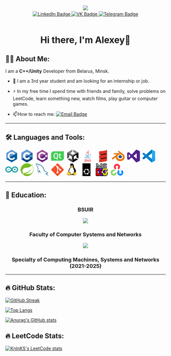 [//]: # (КАРТИНКА ПИНГВИНА)
<div id="header" align="center">
  <img src="https://media.giphy.com/media/v1.Y2lkPTc5MGI3NjExcHhlYjVjajRsbzYydzVmN3h5dTVsdmEwaXE4NmdpbWtwMnNwenV5NiZlcD12MV9pbnRlcm5hbF9naWZfYnlfaWQmY3Q9cw/EqIJGfyNyhTZpEPlxx/giphy.gif" width="200"/>
</div>

[//]: # (ССЫЛКИ НА СОЦСЕТИ)
<div id="badges" align="center">
  <a href="www.linkedin.com/in/alexey-klimovich-30744b249">
    <img src="https://img.shields.io/badge/LinkedIn-blue?style=for-the-badge&logo=linkedin&logoColor=white" alt="LinkedIn Badge"/>
  </a>
  <a href="https://vk.com/lehaklimovich">
    <img src="https://img.shields.io/badge/VK-blue?style=for-the-badge&logo=vk&logoColor=white" alt="VK Badge"/>
  </a>
  <a href="https://t.me/kefirrchk">
    <img src="https://img.shields.io/badge/Telegram-blue?style=for-the-badge&logo=telegram&logoColor=white" alt="Telegram Badge"/>
  </a>
</div>

[//]: # (СЧЕТЧИК ПРОСМОТРОВ ПРОФИЛЯ)
<div id="cointerOfViews" align="center">
  <img src="https://komarev.com/ghpvc/?username=kefirchk&style=flat-square&color=blue" alt=""/>
</div>

[//]: # (ПРИВЕТСТВИЕ)
<div align="center">
  <h1>
    Hi there, I'm Alexey👋
  </h1>
</div>


## :woman_technologist: About Me:
I am a **C++/Unity** Developer from Belarus, Minsk.

- :telescope: I am a 3rd year student and am looking for an internship or job.

- :zap: In my free time I spend time with friends and family, solve problems on LeetCode, learn something new, watch films, play guitar or computer games.

- :mailbox:How to reach me: [![Email Badge](https://img.shields.io/badge/-mail-blue?style=flat&logo=Email&logoColor=white)](https://upload.wikimedia.org/wikipedia/commons/thumb/0/01/Mail.Ru_Logo_2018.svg/1920px-Mail.Ru_Logo_2018.svg.png)

---

## :hammer_and_wrench: Languages and Tools:
<div>
  <img src="https://github.com/devicons/devicon/blob/master/icons/c/c-original.svg" title="C" alt="C" width="40" height="40"/>&nbsp;
  <img src="https://github.com/devicons/devicon/blob/master/icons/cplusplus/cplusplus-original.svg" title="C++" alt="C++" width="40" height="40"/>&nbsp;
  <img src="https://github.com/devicons/devicon/blob/master/icons/csharp/csharp-original.svg" title="C#" alt="C#" width="40" height="40"/>&nbsp;
  <img src="https://github.com/devicons/devicon/blob/master/icons/qt/qt-original.svg" title="Qt" alt="Qt" width="40" height="40"/>&nbsp;
  <img src="https://github.com/devicons/devicon/blob/master/icons/unity/unity-original.svg" title="Unity" alt="Unity" width="40" height="40"/>&nbsp;
  <img src="https://github.com/devicons/devicon/blob/master/icons/java/java-original-wordmark.svg" title="Java" alt="Java" width="40" height="40"/>&nbsp;
  <img src="https://github.com/devicons/devicon/blob/master/icons/scala/scala-original.svg" title="Scala" alt="Scala" width="40" height="40"/>&nbsp;
  <img src="https://github.com/devicons/devicon/blob/master/icons/blender/blender-original.svg" title="Blender" alt="Blender" width="40" height="40"/>&nbsp;
  <img src="https://github.com/devicons/devicon/blob/master/icons/visualstudio/visualstudio-plain.svg" title="VisualStudio" alt="VisualStudio" width="40" height="40"/>&nbsp;
  <img src="https://github.com/devicons/devicon/blob/master/icons/vscode/vscode-original.svg" title="VisualStudioCode" alt="VisualStudioCode" width="40" height="40"/>&nbsp;
  <img src="https://github.com/devicons/devicon/blob/master/icons/arduino/arduino-original.svg" title="Arduino" alt="Arduino" width="40" height="40"/>&nbsp;
  <img src="https://github.com/devicons/devicon/blob/master/icons/spring/spring-original.svg" title="Spring" alt="Spring" width="40" height="40"/>&nbsp;
  <img src="https://github.com/devicons/devicon/blob/master/icons/mysql/mysql-original.svg" title="MySQL"  alt="MySQL" width="40" height="40"/>&nbsp;
  <img src="https://github.com/devicons/devicon/blob/master/icons/git/git-original.svg" title="Git" **alt="Git" width="40" height="40"/>
  <img src="https://github.com/devicons/devicon/blob/master/icons/linux/linux-original.svg" title="Linux" alt="Linux" width="40" height="40"/>&nbsp;
  <img src="https://github.com/devicons/devicon/blob/master/icons/ubuntu/ubuntu-plain.svg" title="Ubuntu" alt="Ubuntu" width="40" height="40"/>&nbsp;
  <img src="https://github.com/devicons/devicon/blob/master/icons/msdos/msdos-original.svg" title="MSDOS" alt="MSDOS" width="40" height="40"/>&nbsp;
  <img src="https://github.com/devicons/devicon/blob/master/icons/opencv/opencv-original.svg" title="OpenCV" alt="OpenCV" width="40" height="40"/>&nbsp;
</div>

---
## :school: Education:
[//]: # (ОБРАЗОВАНИЕ)

<div id="education" align="center">
  
  [//]: # (БГУИР)
  ### BSUIR<br>
  <a href="https://www.bsuir.by/">
    <img src="https://scontent-waw1-1.xx.fbcdn.net/v/t39.30808-6/358734017_814932413551306_4152305630883655093_n.png?_nc_cat=102&ccb=1-7&_nc_sid=efb6e6&_nc_ohc=DX-F0dO4YM0AX8sseXS&_nc_ht=scontent-waw1-1.xx&oh=00_AfBBsdqduDZhM41uTKQfmLYZqWAKJvEtKAxIxIDLLwLqhg&oe=65A83E54" width="100"/>
  </a>
  
  [//]: # (ФКСИС)
  ### Faculty of Computer Systems and Networks<br>
  <a href="https://www.bsuir.by/ru/fksis">
    <img src="https://abitur.bsuir.by/m/12_113227_1_55251.svg" width="100"/>
  </a>
  
  [//]: # (ВМСИС)
  ### Specialty of Computing Machines, Systems and Networks (2021-2025)<br>
</div>

---
## :fire: GitHub Stats:

[![GitHub Streak](https://github-readme-streak-stats.herokuapp.com/?user=kefirchk)](https://git.io/streak-stats)

[![Top Langs](https://github-readme-stats.vercel.app/api/top-langs/?username=kefirchk&layout=compact)](https://github.com/anuraghazra/github-readme-stats)

[![Anurag's GitHub stats](https://github-readme-stats.vercel.app/api?username=kefirchk)](https://github.com/anuraghazra/github-readme-stats)

## :fire: LeetCode Stats:

[![KnlnKS's LeetCode stats](https://leetcode-stats-six.vercel.app/api?username=Milk_Xela)](https://github.com/KnlnKS/leetcode-stats)

  
<!--
тут комментарий
-->
